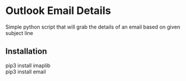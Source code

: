 # Outlook Email Details
Simple python script that will grab the details of an email based on given subject line

## Installation
pip3 install imaplib <br />
pip3 install email
